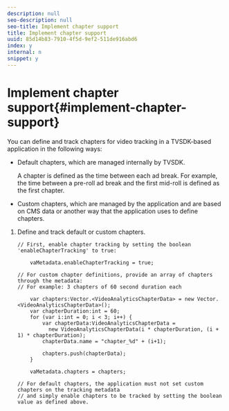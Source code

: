 ```yaml
---
description: null
seo-description: null
seo-title: Implement chapter support
title: Implement chapter support
uuid: 85d14b83-7910-4f5d-9ef2-511de916abd6
index: y
internal: n
snippet: y
---
```


# Implement chapter support{#implement-chapter-support}

You can define and track chapters for video tracking in a TVSDK-based application in the following ways:

* Default chapters, which are managed internally by TVSDK.

  A chapter is defined as the time between each ad break. For example, the time between a pre-roll ad break and the first mid-roll is defined as the first chapter. 
* Custom chapters, which are managed by the application and are based on CMS data or another way that the application uses to define chapters.

1. Define and track default or custom chapters.

   ```
   // First, enable chapter tracking by setting the boolean 'enableChapterTracking' to true: 
    
       vaMetadata.enableChapterTracking = true; 
     
   // For custom chapter definitions, provide an array of chapters through the metadata:  
   // For example: 3 chapters of 60 second duration each 
    
       var chapters:Vector.<VideoAnalyticsChapterData> = new Vector.<VideoAnalyticsChapterData>(); 
       var chapterDuration:int = 60; 
       for (var i:int = 0; i < 3; i++) { 
           var chapterData:VideoAnalyticsChapterData =  
             new VideoAnalyticsChapterData(i * chapterDuration, (i + 1) * chapterDuration); 
           chapterData.name = "chapter_%d" + (i+1); 
     
           chapters.push(chapterData); 
       } 
     
       vaMetadata.chapters = chapters; 
     
   // For default chapters, the application must not set custom chapters on the tracking metadata  
   // and simply enable chapters to be tracked by setting the boolean value as defined above. 
   ```

